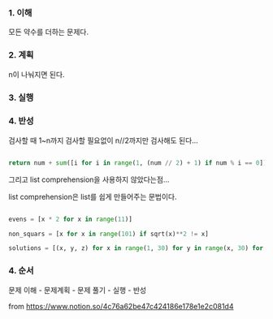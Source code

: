 ### 1. 이해

모든 약수를 더하는 문제다.

### 2. 계획

n이 나눠지면 된다.

### 3. 실행


### 4. 반성

검사할 때 1~n까지 검사할 필요없이 n//2까지만 검사해도 된다...

```python

return num + sum([i for i in range(1, (num // 2) + 1) if num % i == 0])

```

그리고 list comprehension을 사용하지 않았다는점...

list comprehension은 list를 쉽게 만들어주는 문법이다.

```python

evens = [x * 2 for x in range(11)]

non_squars = [x for x in range(101) if sqrt(x)**2 != x]

solutions = [(x, y, z) for x in range(1, 30) for y in range(x, 30) for z in range(y, 30) if x**2 + y**2 == z**2]

```
### 4. 순서

문제 이해 - 문제계획 - 문제 풀기 - 실행 - 반성


from https://www.notion.so/4c76a62be47c424186e178e1e2c081d4
